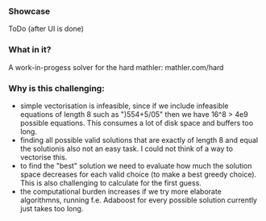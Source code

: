 ### Showcase

ToDo (after UI is done)

### What in it?

A work-in-progess solver for the hard mathler: mathler.com/hard

### Why is this challenging:

- simple vectorisation is infeasible, since if we include infeasible equations of length 8 such as ")554+5/05" then we have 16^8 > 4e9 possible equations. This consumes a lot of disk space and buffers too long.
- finding all possible valid solutions that are exactly of length 8 and equal the solutionis also not an easy task. I could not think of a way to vectorise this.
- to find the "best" solution we need to evaluate how much the solution space decreases for each valid choice (to make a best greedy choice). This is also challenging to calculate for the first guess.
- the computational burden increases if we try more elaborate algorithmns, running f.e. Adaboost for every possible solution currently just takes too long.


